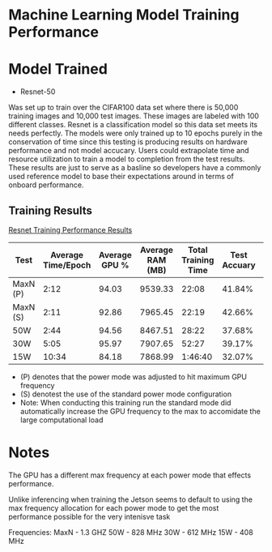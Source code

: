 # Machine Learning Model Training Performance

# Model Trained

- Resnet-50 

Was set up to train over the CIFAR100 data set where there is 50,000 training images and 10,000 test images. These images are labeled with 100 different classes. Resnet is a classification model so this data set meets its needs perfectly. The models were only trained up to 10 epochs purely in the conservation of time since this testing is producing results on hardware performance and not model accucary. Users could extrapolate time and resource utilization to train a model to completion from the test results. These results are just to serve as a basline so developers have a commonly used reference model to base their expectations around in terms of onboard performance. 

## Training Results 

<ins>Resnet Training Performance Results</ins>

|Test|Average Time/Epoch |Average GPU %| Average RAM (MB)| Total Training Time | Test Accuary | Power Draw (W) | 
| ----------- | ----------- | ----------- | ----------- | ----------- | ----------- | ----------- |
|MaxN (P)| 2:12 | 94.03 | 9539.33 | 22:08 | 41.84%| 51.03 |
|MaxN (S)|2:11 | 92.86 | 7965.45 |22:19 |42.66% |50.36 |
|50W| 2:44 | 94.56   | 8467.51 |  28:22  | 37.68% |34.23 | 
|30W| 5:05 | 95.97  |  7907.65 | 52:27 |39.17%|21.60|
|15W| 10:34 | 84.18 | 7868.99 |  1:46:40 |32.07%|13.62|

- (P) denotes that the power mode was adjusted to hit maximum GPU frequency
- (S) denotest the use of the standard power mode configuration
- Note: When conducting this training run the standard mode did automatically increase the GPU frequency to the max to accomidate the large computational load


# Notes

The GPU has a different max frequency at each power mode that effects performance.

Unlike inferencing when training the Jetson seems to default to using the max frequency allocation for each power mode to get the most performance possible for the very intenisve task

Frequencies: 
MaxN - 1.3 GHZ 
50W - 828 MHz
30W - 612 MHz
15W - 408 MHz
